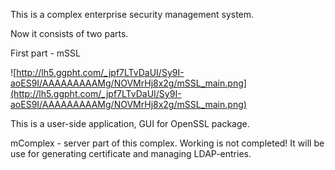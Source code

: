 This is a complex enterprise security management system.

Now it consists of two parts.

First part - mSSL

![http://lh5.ggpht.com/_jpf7LTvDaUI/Sy9I-aoES9I/AAAAAAAAAMg/NOVMrHj8x2g/mSSL_main.png](http://lh5.ggpht.com/_jpf7LTvDaUI/Sy9I-aoES9I/AAAAAAAAAMg/NOVMrHj8x2g/mSSL_main.png)

This is a user-side application, GUI for OpenSSL package.

mComplex - server part of this complex. Working is not completed! It will be use for generating certificate and managing LDAP-entries.